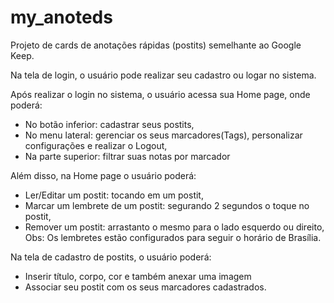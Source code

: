 # my_anoteds

 Projeto de cards de anotações rápidas (postits) semelhante ao Google Keep.

 Na tela de login, o usuário pode realizar seu cadastro ou logar no sistema.

 Após realizar o login no sistema, o usuário acessa sua Home page, onde poderá:
  - No botão inferior: cadastrar seus postits,
  - No menu lateral: gerenciar os seus marcadores(Tags), personalizar configurações e realizar o Logout,
  - Na parte superior: filtrar suas notas por marcador

 Além disso, na Home page o usuário poderá:
  - Ler/Editar um postit: tocando em um postit,
  - Marcar um lembrete de um postit: segurando 2 segundos o toque no postit,
  - Remover um postit: arrastanto o mesmo para o lado esquerdo ou direito,
  Obs: Os lembretes estão configurados para seguir o horário de Brasília.

 Na tela de cadastro de postits, o usuário poderá:
  - Inserir título, corpo, cor e também anexar uma imagem
  - Associar seu postit com os seus marcadores cadastrados.



